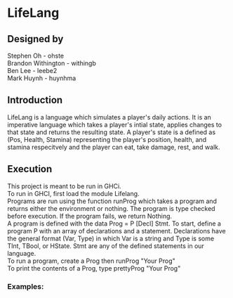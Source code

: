 # LifeLang
## Designed by
Stephen Oh - ohste  
Brandon Withington - withingb  
Ben Lee - leebe2  
Mark Huynh - huynhma  

## Introduction
LifeLang is a language which simulates a player's daily actions. It is an imperative language which takes a player's intial state, applies changes to that state and returns the resulting state. A player's state is a defined as (Pos, Health, Stamina) representing the player's position, health, and stamina respecitvely and the player can eat, take damage, rest, and walk. 

## Execution
This project is meant to be run in GHCi.  
To run in GHCI, first load the module Lifelang.  
Programs are run using the function runProg which takes a program and returns either the environment or nothing. The program is type checked before execution. If the program fails, we return Nothing.  
A program is defined with the data Prog = P [Decl] Stmt. To start, define a program P with an array of declarations and a statement. 
Declarations have the general format (Var, Type) in which Var is a string and Type is some TInt, TBool, or HState. Stmt are any of the defined statements in our language.  
To run a program, create a Prog then runProg "Your Prog"  
To print the contents of a Prog, type prettyProg "Your Prog"  
  
### Examples:

